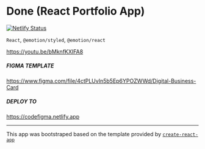 # Done (React Portfolio App)

[![Netlify Status](https://api.netlify.com/api/v1/badges/6b35bb9b-8468-4a98-90aa-3382205ce2d7/deploy-status)](https://app.netlify.com/sites/clever-mclean-36af59/deploys)

`React`, `@emotion/styled`, `@emotion/react`

https://youtu.be/bMknfKXIFA8
##### FIGMA TEMPLATE

https://www.figma.com/file/4ctPLUvIn5b5Ep6YPOZWWd/Digital-Business-Card
##### DEPLOY TO

https://codefigma.netlify.app

---

This app was bootstraped based on the template provided by [`create-react-app`](https://github.com/facebook/create-react-app)
